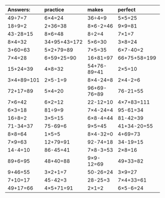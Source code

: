 | Answers: | practice | makes | perfect | ! |
| :--- | :--- | :--- | :--- | :--- |
| 49÷7=7 | 6×4=24 | 36÷4=9 | 5×5=25 | 99+54+28=181 | 
| 18÷9=2 | 2+36=38 | 8×6-2=46 | 9×9=81 | 2+90=92 | 
| 43-28=15 | 8×6=48 | 8÷2=4 | 7×1=7 | 4×2=8 | 
| 8×4=32 | 34+95+43=172 | 5×6=30 | 3×8=24 | 8×7=56 | 
| 3+60=63 | 5×2+79=89 | 7×5=35 | 6×7-40=2 | 2×3=6 | 
| 7×4=28 | 6+59+25=90 | 16+81=97 | 66+75+58=199 | 5×5+95=120 | 
| 15+24=39 | 4×8=32 | 54+76-89=41 | 2×5=10 | 4×7=28 | 
| 3×4+89=101 | 2×5-1=9 | 8×4-24=8 | 2×4-2=6 | 83+64-5=142 | 
| 72+17=89 | 5×4=20 | 96+69-76=89 | 76-21=55 | 94-88=6 | 
| 7×6=42 | 6×2=12 | 22-12=10 | 4×7+83=111 | 63÷9=7 | 
| 6×3=18 | 81÷9=9 | 7×4-24=4 | 95-61=34 | 58+1=59 | 
| 16÷8=2 | 3×5=15 | 6×8-4=44 | 81-42=39 | 50+42+39=131 | 
| 71-34=37 | 75-69=6 | 9×5=45 | 41+34-20=55 | 6×5=30 | 
| 8×8=64 | 1×5=5 | 8×4-32=0 | 4+69=73 | 5×3=15 | 
| 7×9=63 | 12+79=91 | 92-74=18 | 34-19=15 | 18÷2=9 | 
| 14-4=10 | 86-45=41 | 7×8-3=53 | 2×8=16 | 9×3=27 | 
| 89+6=95 | 48+40=88 | 9×9-12=69 | 49+33=82 | 32÷8=4 | 
| 9+46=55 | 3×2+1=7 | 50-26=24 | 3×9=27 | 6×8=48 | 
| 7+10=17 | 45-42=3 | 28-25=3 | 7×4+33=61 | 72÷9=8 | 
| 49+17=66 | 4×5+71=91 | 2×1=2 | 6×5-6=24 | 4+79-77=6 | 
